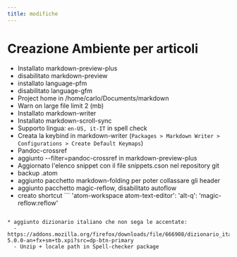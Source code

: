 ```yaml
---
title: modifiche
---
```

# Creazione Ambiente per articoli

* Installato markdown-preview-plus
* disabilitato markdown-preview
* installato language-pfm
* disabilitato language-gfm
* Project home in /home/carlo/Documents/markdown
* Warn on large file limit 2 (mb)
* Installato markdown-writer
* Installato markdown-scroll-sync
* Supporto lingua: ``` en-US, it-IT ``` in spell check
* Creata la keybind in markdown-writer (`Packages > Markdown Writer > Configurations > Create Default Keymaps`)
* Pandoc-crossref
* aggiunto --filter=pandoc-crossref in markdown-preview-plus
* Aggiornato l'elenco snippet con il file snippets.cson nel repository git
* backup .atom
* aggiunto pacchetto markdown-folding per poter collassare gli header
* aggiunto pacchetto magic-reflow, disabilitato autoflow
* creato shortcut  ```
'atom-workspace atom-text-editor':
'alt-q': 'magic-reflow:reflow'
```

* aggiunto dizionario italiano che non sega le accentate:
  - https://addons.mozilla.org/firefox/downloads/file/666908/dizionario_italiano-5.0.0-an+fx+sm+tb.xpi?src=dp-btn-primary
  - Unzip + locale path in Spell-checker package 
